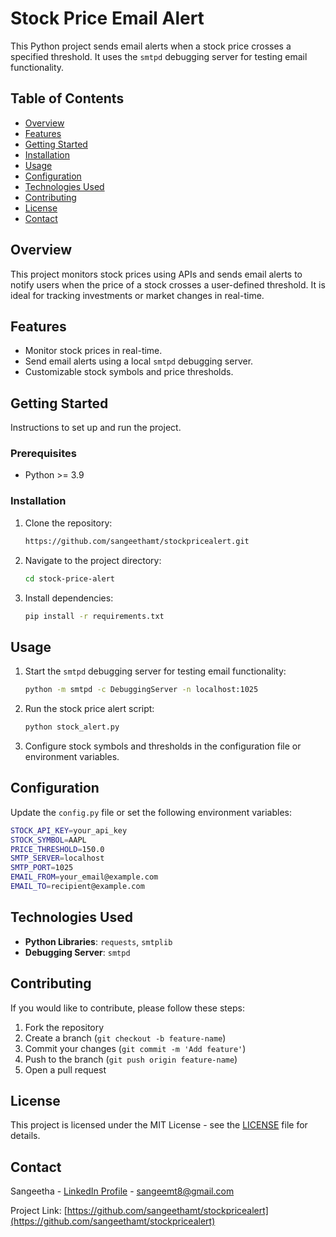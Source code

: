# Stock Price Email Alert

This Python project sends email alerts when a stock price crosses a specified threshold. It uses the `smtpd` debugging server for testing email functionality.

## Table of Contents

- [Overview](#overview)
- [Features](#features)
- [Getting Started](#getting-started)
- [Installation](#installation)
- [Usage](#usage)
- [Configuration](#configuration)
- [Technologies Used](#technologies-used)
- [Contributing](#contributing)
- [License](#license)
- [Contact](#contact)

## Overview

This project monitors stock prices using APIs and sends email alerts to notify users when the price of a stock crosses a user-defined threshold. It is ideal for tracking investments or market changes in real-time.

## Features

- Monitor stock prices in real-time.
- Send email alerts using a local `smtpd` debugging server.
- Customizable stock symbols and price thresholds.

## Getting Started

Instructions to set up and run the project.

### Prerequisites

- Python >= 3.9

### Installation

1. Clone the repository:
   ```bash
   https://github.com/sangeethamt/stockpricealert.git
   ```

2. Navigate to the project directory:
   ```bash
   cd stock-price-alert
   ```

3. Install dependencies:
   ```bash
   pip install -r requirements.txt
   ```

## Usage

1. Start the `smtpd` debugging server for testing email functionality:
   ```bash
   python -m smtpd -c DebuggingServer -n localhost:1025
   ```

2. Run the stock price alert script:
   ```bash
   python stock_alert.py
   ```

3. Configure stock symbols and thresholds in the configuration file or environment variables.

## Configuration

Update the `config.py` file or set the following environment variables:

```bash
STOCK_API_KEY=your_api_key
STOCK_SYMBOL=AAPL
PRICE_THRESHOLD=150.0
SMTP_SERVER=localhost
SMTP_PORT=1025
EMAIL_FROM=your_email@example.com
EMAIL_TO=recipient@example.com
```

## Technologies Used

- **Python Libraries**: `requests`, `smtplib`
- **Debugging Server**: `smtpd`

## Contributing

If you would like to contribute, please follow these steps:

1. Fork the repository
2. Create a branch (`git checkout -b feature-name`)
3. Commit your changes (`git commit -m 'Add feature'`)
4. Push to the branch (`git push origin feature-name`)
5. Open a pull request

## License

This project is licensed under the MIT License - see the [LICENSE](LICENSE) file for details.

## Contact

Sangeetha - [LinkedIn Profile](https://linkedin.com/in/sangeethamt) - sangeemt8@gmail.com

Project Link: [https://github.com/sangeethamt/stockpricealert](https://github.com/sangeethamt/stockpricealert)

